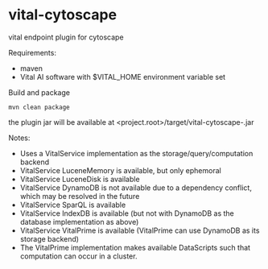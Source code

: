 vital-cytoscape
===============

vital endpoint plugin for cytoscape

Requirements:
- maven
- Vital AI software with $VITAL_HOME environment variable set


Build and package 

    mvn clean package

the plugin jar will be available at
<project.root>/target/vital-cytoscape-<version>.jar



Notes:
* Uses a VitalService implementation as the storage/query/computation backend
* VitalService LuceneMemory is available, but only ephemoral
* VitalService LuceneDisk is available
* VitalService DynamoDB is not available due to a dependency conflict, which may be resolved in the future
* VitalService SparQL is available
* VitalService IndexDB is available (but not with DynamoDB as the database implementation as above)
* VitalService VitalPrime is available (VitalPrime can use DynamoDB as its storage backend)
* The VitalPrime implementation makes available DataScripts such that computation can occur in a cluster.

